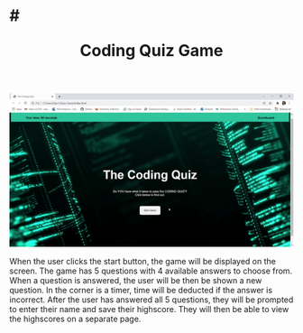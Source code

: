 # # <p align="center"> Coding Quiz Game </p>
<br> 


 <p align="center">
  <img src="images/screenshot.gif"/>
</p>


When the user clicks the start button, the game will be displayed on the screen. The game has 5 questions with 4 available answers to choose from. When a question is answered, the user will be then be shown a new question. In the corner is a timer, time will be deducted if the answer is incorrect. After the user has answered all 5 questions, they will be prompted to enter their name and save their highscore. They will then be able to view the highscores on a separate page.


